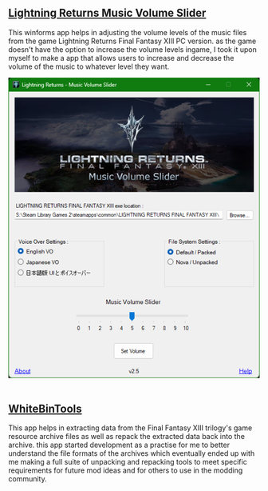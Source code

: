 ## [Lightning Returns Music Volume Slider](https://github.com/Surihix/LRMusicVolumeSlider)
This winforms app helps in adjusting the volume levels of the music files from the game Lightning Returns Final Fantasy XIII PC version. as the game doesn't have the option to increase the volume levels ingame, I took it upon myself to make a app that allows users to increase and decrease the volume of the music to whatever level they want. 

![Image text](./website_images/LRMusicSliderApp.png)
<br><br>
## [WhiteBinTools](https://github.com/Surihix/WhiteBinTools)
This app helps in extracting data from the Final Fantasy XIII trilogy's game resource archive files as well as repack the extracted data back into the archive. this app started development as a practise for me to better understand the file formats of the archives which eventually ended up with me making a full suite of unpacking and repacking tools to meet specific requirements for future mod ideas and for others to use in the modding community. 
